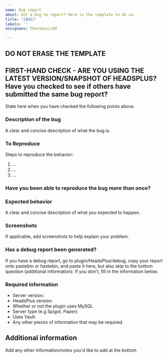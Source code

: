 ```yaml
---
name: Bug report
about: Got a bug to report? Here is the template to do so.
title: "[BUG]"
labels: ''
assignees: Thatsmusic99

---
```


## DO NOT ERASE THE TEMPLATE

## FIRST-HAND CHECK - ARE YOU USING THE LATEST VERSION/SNAPSHOT OF HEADSPLUS? Have you checked to see if others have submitted the same bug report? 
State here when you have checked the following points above.

### Description of the bug
A clear and concise description of what the bug is.

### To Reproduce
Steps to reproduce the behavior:
1. ...
2. ...
3. ...

### Have you been able to reproduce the bug more than once?

### Expected behavior
A clear and concise description of what you expected to happen.

### Screenshots
If applicable, add screenshots to help explain your problem.

### Has a debug report been generated? 
If you have a debug report, go to plugin/HeadsPlus/debug, copy your report onto pastebin or hastebin, and paste it here, but also skip to the bottom question (additional information). If you don't, fill in the information below.

### Required information
- Server version:
- HeadsPlus version:
- Whether or not the plugin uses MySQL
- Server type (e.g Spigot, Paper):
- Uses Vault:
- Any other pieces of information that may be required.

## Additional information
Add any other information/notes you'd like to add at the bottom
